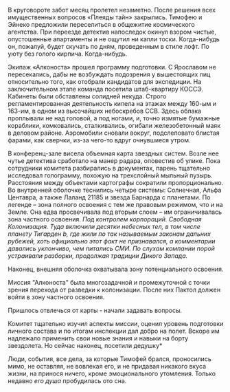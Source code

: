 В круговороте забот месяц пролетел незаметно. После решения всех имущественных вопросов «Плеяды тайн» закрылись. Тимофею и Эйнеко предложили переселиться в общежитие космического агентства. При переезде детектив напоследок окинул взором чистые, опустошенные апартаменты и не ощутил ни капли тоски. Когда-нибудь он, пожалуй, будет скучать по дням, проведенным в стиле лофт. По уюту без голого кирпича. Когда-нибудь.

Экипаж «Алконоста» прошел программу подготовки. С Ярославом не пересекались, дабы не возбуждать подозрения у вышестоящих лиц относительно того, как отобрали кандидатов для экспедиции. На заключительном этапе команда посетила штаб-квартиру КОССЭ. Кабинеты были обставлены солидней некуда. Строго регламентированная деятельность кипела на этажах между 160-ым и 163-им, в одном из высочайших небоскребов ССВ. Здесь облака проплывали не над головой, а под ногами, и, точно измятые бумажные кораблики, комковались, сталкивались, огибали железобетонный маяк в деловом районе. Аэромобили сновали вокруг, подслеповато блистая фарами, как сверчки, из-за чего-то вдруг очнувшиеся утром.

В конференц-зале висела объемная карта звездных систем. Возле нее чутье детектива сработало на манер радара, оповестив об улике. Пока сотрудники комитета разбирались в документах, парень тщательно исследовал голограмму, похожую на трехслойный мыльный пузырь. Расстояния между объектами картографы сократили пропорционально. Во внутренней оболочке теснились четыре системы: Солнечная, Альфа Центавра, а также Лаланд 21185 и звезда Барнарда с планетами. По легенде – зона полного освоения с тем же правовым режимом, что и на Земле. Она едва просвечивала под вторым слоем – им ограничивалась зона частного освоения. *Под контролем корпораций. Свободная Колонизация. Туда включили десятки небесных тел, в том числе планету Тигарден b, где жили по так называемым законам дальних рубежей, хоть официально этот факт не признавался, а комментарии давались уклончиво, чем питались СМИ. По слухам компании порой устраивали разборки, продолжая традиции Дикого Запада.*

Наконец, внешняя оболочка охватывала зону потенциального освоения.

Миссия "Алконоста" была многозадачной и промежуточной с точки зрения перехода от разведки к колонизации. После них Пактол должен войти в зону частного освоения.


Пришлось отвлечься от карты - начали задавать вопросы.

Комитет тщательно изучил аспекты миссии, оценил уровень подготовки личного состава и по итогам инспекции дал добро на полет. Вскоре им надлежало применить свои новые знания и навыки на борту звездолета. Но сейчас
наконец, посетили дедушку*



Люди, события, все дела, за которые Тимофей брался, проносились мимо, не оставляя, не вовлекая его, и не придавая никакого вкуса жизни, на принося ничего, кроме эмоционального утомления. Только недавно *его душа* пробудилась ото сна.